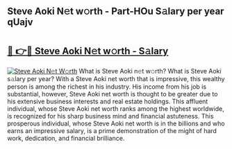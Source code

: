 ## Steve Aoki N𝚎t w𝚘rth - Part-HOu S𝚊lary per year qUajv

# <h2><a href="http://gc1ib9q.nevu.top/?p=Steve+Aoki">🔗 👉🔴 Steve Aoki N𝚎t w𝚘rth - S𝚊lary</a></h2>

[![Steve Aoki N𝚎t W𝚘rth](https://i.imgur.com/Oavwk0R.jpeg)](http://gc1ib9q.nevu.top/?p=Steve+Aoki)
What is Steve Aoki n𝚎t w𝚘rth? What is Steve Aoki s𝚊lary per year?
With a Steve Aoki net worth that is impressive, this wealthy person is among the richest in his industry. His income from his job is substantial, however, Steve Aoki net worth is thought to be greater due to his extensive business interests and real estate holdings. This affluent individual, whose Steve Aoki net worth ranks among the highest worldwide, is recognized for his sharp business mind and financial astuteness. This prosperous individual, whose Steve Aoki net worth is in the billions and who earns an impressive salary, is a prime demonstration of the might of hard work, dedication, and financial brilliance.
